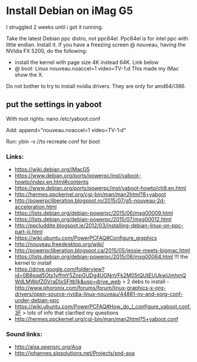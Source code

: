 # Install Debian on iMag G5

I struggled 2 weeks until i got it running.

Take the latest Debian ppc distro, not ppc64el. Ppc64el is for intel ppc with little endian.
Install it. If you have a freezing screen @ nouveau, having the NVidia FX 5200, do the following:
* install the kernel with page size 4K instead 64K. Link below
* @ boot: Linux nouveau.noaccel=1 video=TV-1:d
This made my iMac show the X.

Do not bother to try to install nvidia drivers. They are only for amd64/i386.

## put the settings in yaboot
With root rights:
nano /etc/yaboot.conf

Add:
append="nouveau.noaccel=1 video=TV-1:d"

Run:
ybin -v //to recreate conf for boot




### Links:
- https://wiki.debian.org/iMacG5
- https://www.debian.org/ports/powerpc/inst/yaboot-howto/index.en.html#contents
- https://www.debian.org/ports/powerpc/inst/yaboot-howto/ch9.en.html
- http://hermes.ppckernel.org/cgi-bin/man/man2html?8+yaboot
- http://powerpcliberation.blogspot.ro/2015/07/g5-nouveau-2d-acceleration.html
- https://lists.debian.org/debian-powerpc/2015/06/msg00009.html
- https://lists.debian.org/debian-powerpc/2015/07/msg00012.html
- http://ppcluddite.blogspot.ie/2012/03/installing-debian-linux-on-ppc-part-iii.html
- https://wiki.ubuntu.com/PowerPCFAQ#Configure_graphics
- http://nouveau.freedesktop.org/wiki/
- http://powerpcliberation.blogspot.ca/2015/05/jessie-meets-bigmac.html
- https://lists.debian.org/debian-powerpc/2015/06/msg00064.html !!! the kernel to install
- https://drive.google.com/folderview?id=0B8pqd5Ots1vffmY5ZnpGUDg4UGNnVFk2M05tQUtEUUkwUmhmQWdLMWpfZGVraDIxSFltb1k&usp=drive_web > 2 debs to install
-http://www.phoronix.com/forums/forum/linux-graphics-x-org-drivers/open-source-nvidia-linux-nouveau/44881-nv-and-xorg-conf-under-debian-ppc
- https://wiki.ubuntu.com/PowerPCFAQ#How_do_I_configure_yaboot.conf.3F > lots of info that clarified my questions
- http://hermes.ppckernel.org/cgi-bin/man/man2html?5+yaboot.conf


### Sound links:
- http://alsa.opensrc.org/Aoa
- http://johannes.sipsolutions.net/Projects/snd-aoa
